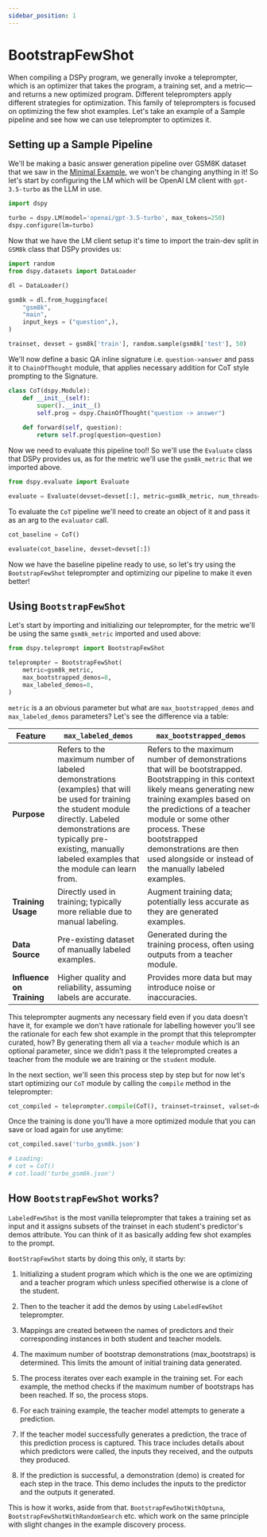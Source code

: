 ```yaml
---
sidebar_position: 1
---
```


# BootstrapFewShot

When compiling a DSPy program, we generally invoke a teleprompter, which is an optimizer that takes the program, a training set, and a metric—and returns a new optimized program. Different teleprompters apply different strategies for optimization. This family of teleprompters is focused on optimizing the few shot examples. Let's take an example of a Sample pipeline and see how we can use teleprompter to optimizes it.

## Setting up a Sample Pipeline

We'll be making a basic answer generation pipeline over GSM8K dataset that we saw in the [Minimal Example](https://dspy-docs.vercel.app/docs/quick-start/minimal-example), we won't be changing anything in it! So let's start by configuring the LM which will be OpenAI LM client with `gpt-3.5-turbo` as the LLM in use.

```python
import dspy

turbo = dspy.LM(model='openai/gpt-3.5-turbo', max_tokens=250)
dspy.configure(lm=turbo)
```

Now that we have the LM client setup it's time to import the train-dev split in `GSM8k` class that DSPy provides us:

```python
import random
from dspy.datasets import DataLoader

dl = DataLoader()

gsm8k = dl.from_huggingface(
    "gsm8k",
    "main",
    input_keys = ("question",),
)

trainset, devset = gsm8k['train'], random.sample(gsm8k['test'], 50)
```

We'll now define a basic QA inline signature i.e. `question->answer` and pass it to `ChainOfThought` module, that applies necessary addition for CoT style prompting to the Signature.

```python
class CoT(dspy.Module):
    def __init__(self):
        super().__init__()
        self.prog = dspy.ChainOfThought("question -> answer")
    
    def forward(self, question):
        return self.prog(question=question)
```

Now we need to evaluate this pipeline too!! So we'll use the `Evaluate` class that DSPy provides us, as for the metric we'll use the `gsm8k_metric` that we imported above.

```python
from dspy.evaluate import Evaluate

evaluate = Evaluate(devset=devset[:], metric=gsm8k_metric, num_threads=NUM_THREADS, display_progress=True, display_table=False)
```

To evaluate the `CoT` pipeline we'll need to create an object of it and pass it as an arg to the `evaluator` call.

```python
cot_baseline = CoT()

evaluate(cot_baseline, devset=devset[:])
```

Now we have the baseline pipeline ready to use, so let's try using the `BootstrapFewShot` teleprompter and optimizing our pipeline to make it even better!

## Using `BootstrapFewShot`

Let's start by importing and initializing our teleprompter, for the metric we'll be using the same `gsm8k_metric` imported and used above:

```python
from dspy.teleprompt import BootstrapFewShot

teleprompter = BootstrapFewShot(
    metric=gsm8k_metric, 
    max_bootstrapped_demos=8, 
    max_labeled_demos=8,
)
```

`metric` is a an obvious parameter but what are `max_bootstrapped_demos` and `max_labeled_demos` parameters? Let's see the difference via a table:

| Feature               | `max_labeled_demos`                                  | `max_bootstrapped_demos`                             |
|-----------------------|------------------------------------------------------|------------------------------------------------------|
| **Purpose**           | Refers to the maximum number of labeled demonstrations (examples) that will be used for training the student module directly. Labeled demonstrations are typically pre-existing, manually labeled examples that the module can learn from. | Refers to the maximum number of demonstrations that will be bootstrapped. Bootstrapping in this context likely means generating new training examples based on the predictions of a teacher module or some other process. These bootstrapped demonstrations are then used alongside or instead of the manually labeled examples. |
| **Training Usage**    | Directly used in training; typically more reliable due to manual labeling. | Augment training data; potentially less accurate as they are generated examples. |
| **Data Source**       | Pre-existing dataset of manually labeled examples.   | Generated during the training process, often using outputs from a teacher module. |
| **Influence on Training** | Higher quality and reliability, assuming labels are accurate. | Provides more data but may introduce noise or inaccuracies. |

This teleprompter augments any necessary field even if you data doesn't have it, for example we don't have rationale for labelling however you'll see the rationale for each few shot example in the prompt that this teleprompter curated, how? By generating them all via a `teacher` module which is an optional parameter, since we didn't pass it the teleprompted creates a teacher from the module we are training or the `student` module. 

In the next section, we'll seen this process step by step but for now let's start optimizing our `CoT` module by calling the `compile` method in the teleprompter:

```python
cot_compiled = teleprompter.compile(CoT(), trainset=trainset, valset=devset)
```

Once the training is done you'll have a more optimized module that you can save or load again for use anytime:

```python
cot_compiled.save('turbo_gsm8k.json')

# Loading:
# cot = CoT()
# cot.load('turbo_gsm8k.json')
```

## How `BootstrapFewShot` works?

`LabeledFewShot` is the most vanilla teleprompter that takes a training set as input and it assigns subsets of the trainset in each student's predictor's demos attribute. You can think of it as basically adding few shot examples to the prompt.

`BootStrapFewShot` starts by doing this only, it starts by:
1. Initializing a student program which which is the one we are optimizing and a teacher program which unless specified otherwise is a clone of the student.

2. Then to the teacher it add the demos by using `LabeledFewShot` teleprompter.

3. Mappings are created between the names of predictors and their corresponding instances in both student and teacher models.

4. The maximum number of bootstrap demonstrations (max_bootstraps) is determined. This limits the amount of initial training data generated.

5. The process iterates over each example in the training set. For each example, the method checks if the maximum number of bootstraps has been reached. If so, the process stops.

6. For each training example, the teacher model attempts to generate a prediction.

7. If the teacher model successfully generates a prediction, the trace of this prediction process is captured. This trace includes details about which predictors were called, the inputs they received, and the outputs they produced.

8. If the prediction is successful, a demonstration (demo) is created for each step in the trace. This demo includes the inputs to the predictor and the outputs it generated.

This is how it works, aside from that. `BootstrapFewShotWithOptuna`, `BootstrapFewShotWithRandomSearch` etc. which work on the same principle with slight changes in the example discovery process.